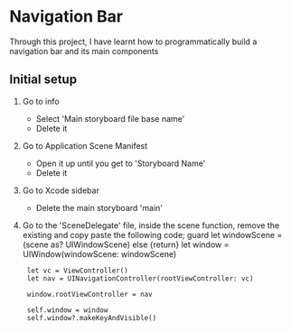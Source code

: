 # Navigation Bar
Through this project, I have learnt how to programmatically build a navigation bar and its main components

## Initial setup
1. Go to info
    - Select 'Main storyboard file base name'
    - Delete it
2. Go to Application Scene Manifest
    - Open it up until you get to 'Storyboard Name'
    - Delete it
3. Go to Xcode sidebar
    - Delete the main storyboard 'main'
4. Go to the 'SceneDelegate' file, inside the scene function, remove the existing and copy paste the following code;
        guard let windowScene = (scene as? UIWindowScene) else {return}
        let window = UIWindow(windowScene: windowScene)
        
        let vc = ViewController()
        let nav = UINavigationController(rootViewController: vc)
        
        window.rootViewController = nav
        
        self.window = window
        self.window?.makeKeyAndVisible()
